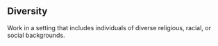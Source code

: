 ## Diversity

Work in a setting that includes individuals of diverse religious, racial, or social backgrounds.